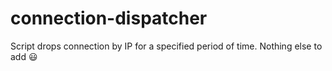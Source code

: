 # connection-dispatcher
Script drops connection by IP for a specified period of time. Nothing else to add :smiley:
